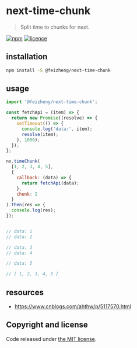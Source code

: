 # next-time-chunk
> Split time to chunks for next.

[![npm][npm-image]][npm-url]
[![licence][licence-image]][license-url]

## installation
```bash
npm install -S @feizheng/next-time-chunk
```

## usage
```js
import '@feizheng/next-time-chunk';

const fetchApi = (item) => {
  return new Promise((resolve) => {
    setTimeout(() => {
      console.log('data:', item);
      resolve(item);
    }, 1000);
  });
};

nx.timeChunk(
  [1, 2, 3, 4, 5],
  {
    callback: (data) => {
      return fetchApi(data);
    },
    chunk: 2
  }
).then(res => {
  console.log(res);
});


// data: 1
// data: 2

// data: 3
// data: 4

// data: 5

// [ 1, 2, 3, 4, 5 ]
```

## resources
- https://www.cnblogs.com/ahthw/p/5117570.html

## Copyright and license

Code released under [the MIT license](https://github.com/afeiship/next-time-chunk/blob/master/LICENSE.txt).

[npm-image]: https://img.shields.io/npm/v/rfs.svg
[npm-url]: https://npmjs.org/package/@feizheng/next-time-chunk
[licence-image]: https://img.shields.io/npm/l/@feizheng/next-time-chunk
[license-url]: https://github.com/afeiship/next-time-chunk/blob/master/LICENSE.txt
